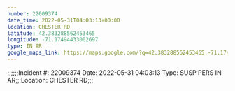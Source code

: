 ```yaml
---
number: 22009374
date_time: 2022-05-31T04:03:13+00:00
location: CHESTER RD
latitude: 42.383288562453465
longitude: -71.17494433002697
type: IN AR
google_maps_link: https://maps.google.com/?q=42.383288562453465,-71.17494433002697
---
```


;;;;;;Incident #: 22009374   Date: 2022-05-31 04:03:13   Type: SUSP PERS IN AR;;;Location: CHESTER RD;;;
